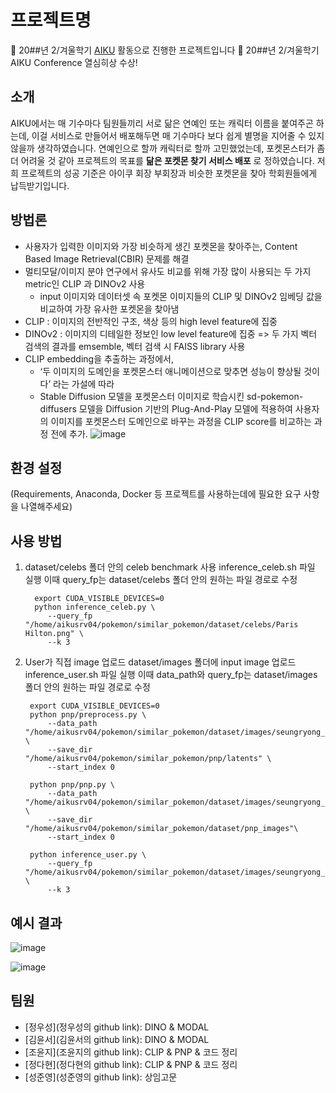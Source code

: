 # 프로젝트명

📢 20##년 2/겨울학기 [AIKU](https://github.com/AIKU-Official) 활동으로 진행한 프로젝트입니다
🎉 20##년 2/겨울학기 AIKU Conference 열심히상 수상!

## 소개
AIKU에서는 매 기수마다 팀원들끼리 서로 닮은 연예인 또는 캐릭터 이름을 붙여주곤 하는데, 이걸 서비스로 만들어서 배포해두면 매 기수마다 보다 쉽게 별명을 지어줄 수 있지 않을까 생각하였습니다. 연예인으로 할까 캐릭터로 할까 고민했었는데, 포켓몬스터가 좀 더 어려울 것 같아 프로젝트의 목표를 **닮은 포켓몬 찾기 서비스 배포** 로 정하였습니다. 저희 프로젝트의 성공 기준은 아이쿠 회장 부회장과 비슷한 포켓몬을 찾아 학회원들에게 납득받기입니다.

## 방법론
- 사용자가 입력한 이미지와 가장 비슷하게 생긴 포켓몬을 찾아주는, Content Based Image Retrieval(CBIR) 문제를 해결
- 멀티모달/이미지 분야 연구에서 유사도 비교를 위해 가장 많이 사용되는 두 가지 metric인 CLIP 과 DINOv2 사용
  - input 이미지와 데이터셋 속 포켓몬 이미지들의 CLIP 및 DINOv2 임베딩 값을 비교하여 가장 유사한 포켓몬을 찾아냄
- CLIP : 이미지의 전반적인 구조, 색상 등의 high level feature에 집중
- DINOv2 : 이미지의 디테일한 정보인 low level feature에 집중
=> 두 가지 벡터 검색의 결과를 emsemble, 벡터 검색 시 FAISS library 사용
- CLIP embedding을 추출하는 과정에서,
  - ‘두 이미지의 도메인을 포켓몬스터 애니메이션으로 맞추면 성능이 향상될 것이다’ 라는 가설에 따라
  - Stable Diffusion 모델을 포켓몬스터 이미지로 학습시킨 sd-pokemon-diffusers 모델을 Diffusion 기반의 Plug-And-Play 모델에 적용하여 사용자의 이미지를 포켓몬스터 도메인으로 바꾸는 과정을 CLIP score를 비교하는 과정 전에 추가.
![image](https://github.com/user-attachments/assets/d869e09f-24a9-475d-8f50-f12c52732dea)


## 환경 설정

(Requirements, Anaconda, Docker 등 프로젝트를 사용하는데에 필요한 요구 사항을 나열해주세요)

## 사용 방법
1. dataset/celebs 폴더 안의 celeb benchmark 사용
   inference_celeb.sh 파일 실행
   이때 query_fp는 dataset/celebs 폴더 안의 원하는 파일 경로로 수정
   ```
     export CUDA_VISIBLE_DEVICES=0
     python inference_celeb.py \
        --query_fp "/home/aikusrv04/pokemon/similar_pokemon/dataset/celebs/Paris Hilton.png" \
        --k 3
   ```
3. User가 직접 image 업로드
   dataset/images 폴더에 input image 업로드
   inference_user.sh 파일 실행
   이때 data_path와 query_fp는 dataset/images 폴더 안의 원하는 파일 경로로 수정
   ```
    export CUDA_VISIBLE_DEVICES=0
    python pnp/preprocess.py \
        --data_path "/home/aikusrv04/pokemon/similar_pokemon/dataset/images/seungryong_kim.jpg" \
        --save_dir "/home/aikusrv04/pokemon/similar_pokemon/pnp/latents" \
        --start_index 0
    
    python pnp/pnp.py \
        --data_path "/home/aikusrv04/pokemon/similar_pokemon/dataset/images/seungryong_kim.jpg" \
        --save_dir "/home/aikusrv04/pokemon/similar_pokemon/dataset/pnp_images"\
        --start_index 0
    
    python inference_user.py \
        --query_fp "/home/aikusrv04/pokemon/similar_pokemon/dataset/images/seungryong_kim.jpg" \
        --k 3
   ```


## 예시 결과

![image](https://github.com/user-attachments/assets/e26bab2c-aa22-45c7-8bc5-d3f7f3c03c3d)

![image](https://github.com/user-attachments/assets/f3110386-e02a-4b8d-a7d0-96be0349b591)


## 팀원
- [정우성](정우성의 github link): DINO & MODAL
- [김윤서](김윤서의 github link): DINO & MODAL
- [조윤지](조윤지의 github link): CLIP & PNP & 코드 정리
- [정다현](정다현의 github link): CLIP & PNP & 코드 정리
- [성준영](성준영의 github link): 상임고문
